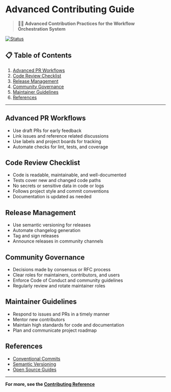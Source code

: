# Advanced Contributing Guide

> 🧑‍💻 **Advanced Contribution Practices for the Workflow Orchestration System**

[![Status](https://img.shields.io/badge/status-advanced_contributing-green.svg)](https://github.com/yourusername/workflow-orchestration-system)

## 📋 Table of Contents

1. [Advanced PR Workflows](#advanced-pr-workflows)
2. [Code Review Checklist](#code-review-checklist)
3. [Release Management](#release-management)
4. [Community Governance](#community-governance)
5. [Maintainer Guidelines](#maintainer-guidelines)
6. [References](#references)

---

## Advanced PR Workflows

- Use draft PRs for early feedback
- Link issues and reference related discussions
- Use labels and project boards for tracking
- Automate checks for lint, tests, and coverage

## Code Review Checklist

- Code is readable, maintainable, and well-documented
- Tests cover new and changed code paths
- No secrets or sensitive data in code or logs
- Follows project style and commit conventions
- Documentation is updated as needed

## Release Management

- Use semantic versioning for releases
- Automate changelog generation
- Tag and sign releases
- Announce releases in community channels

## Community Governance

- Decisions made by consensus or RFC process
- Clear roles for maintainers, contributors, and users
- Enforce Code of Conduct and community guidelines
- Regularly review and rotate maintainer roles

## Maintainer Guidelines

- Respond to issues and PRs in a timely manner
- Mentor new contributors
- Maintain high standards for code and documentation
- Plan and communicate project roadmap

## References

- [Conventional Commits](https://www.conventionalcommits.org/)
- [Semantic Versioning](https://semver.org/)
- [Open Source Guides](https://opensource.guide/)

---

**For more, see the [Contributing Reference](../reference/contributing.md)** 